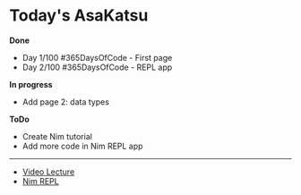 # Today's AsaKatsu

**Done**

* Day 1/100 #365DaysOfCode - First page
* Day 2/100 #365DaysOfCode - REPL app

**In progress**

* Add page 2: data types

**ToDo**

* Create Nim tutorial
* Add more code in Nim REPL app

----
* [Video Lecture](https://sagecode.net/nim)
* [Nim REPL](https://replit.com/@elucian/nim-repl#Main.java)